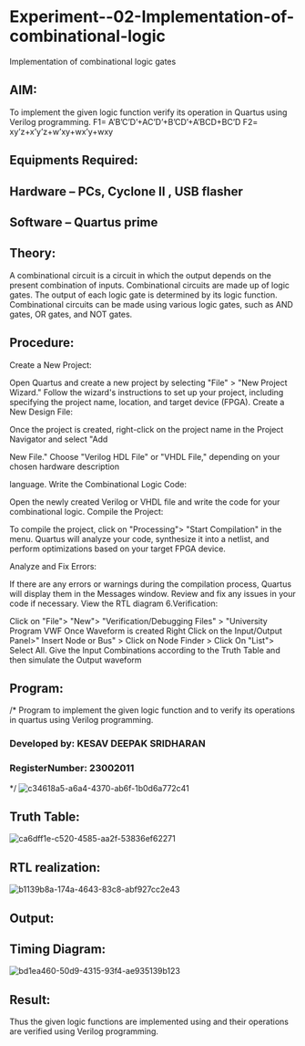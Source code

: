 # Experiment--02-Implementation-of-combinational-logic
Implementation of combinational logic gates
 
## AIM:
To implement the given logic function verify its operation in Quartus using Verilog programming.
F1= A’B’C’D’+AC’D’+B’CD’+A’BCD+BC’D
F2= xy’z+x’y’z+w’xy+wx’y+wxy
 
 
 
## Equipments Required:
## Hardware – PCs, Cyclone II , USB flasher
## Software – Quartus prime


## Theory:
 A combinational circuit is a circuit in which the output depends on the present combination of inputs. Combinational circuits are made up of logic gates. The output of each logic gate is determined by its logic function. Combinational circuits can be made using various logic gates, such as AND gates, OR gates, and NOT gates.


## Procedure:
Create a New Project:

Open Quartus and create a new project by selecting "File" > "New Project Wizard." Follow the wizard's instructions to set up your project, including specifying the project name, location, and target device (FPGA). Create a New Design File:

Once the project is created, right-click on the project name in the Project Navigator and select "Add

New File." Choose "Verilog HDL File" or "VHDL File," depending on your chosen hardware description

language. Write the Combinational Logic Code:

Open the newly created Verilog or VHDL file and write the code for your combinational logic. Compile the Project:

To compile the project, click on "Processing"> "Start Compilation" in the menu. Quartus will analyze your code, synthesize it into a netlist, and perform optimizations based on your target FPGA device.

Analyze and Fix Errors:

If there are any errors or warnings during the compilation process, Quartus will display them in the Messages window. Review and fix any issues in your code if necessary. View the RTL diagram 6.Verification:

Click on "File"> "New"> "Verification/Debugging Files" > "University Program VWF Once Waveform is created Right Click on the Input/Output Panel>" Insert Node or Bus" > Click on Node Finder > Click On "List"> Select All. Give the Input Combinations according to the Truth Table and then simulate the Output waveform
## Program:
/*
Program to implement the given logic function and to verify its operations in quartus using Verilog programming.
### Developed by: KESAV DEEPAK SRIDHARAN
### RegisterNumber: 23002011
*/
![c34618a5-a6a4-4370-ab6f-1b0d6a772c41](https://github.com/KesavDeepak/Experiment--02-Implementation-of-combinational-logic-/assets/139336019/dd940350-8537-4ccf-b5d5-9d1063d1a0ef)
## Truth Table:
![ca6dff1e-c520-4585-aa2f-53836ef62271](https://github.com/KesavDeepak/Experiment--02-Implementation-of-combinational-logic-/assets/139336019/1a5196fd-cf2f-4e10-a8d0-5f0457b0d8b1)

## RTL realization:
![b1139b8a-174a-4643-83c8-abf927cc2e43](https://github.com/KesavDeepak/Experiment--02-Implementation-of-combinational-logic-/assets/139336019/8aa2a79b-d8cd-475b-b354-91ab46964349)

## Output:

## Timing Diagram:
![bd1ea460-50d9-4315-93f4-ae935139b123](https://github.com/KesavDeepak/Experiment--02-Implementation-of-combinational-logic-/assets/139336019/2886b087-9b9c-4d6c-a1d2-93ec02cc1f9f)

## Result:
Thus the given logic functions are implemented using  and their operations are verified using Verilog programming.

